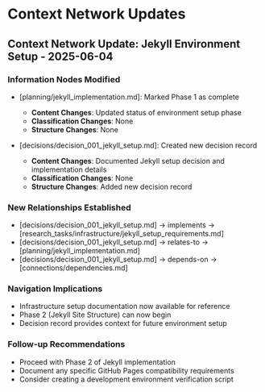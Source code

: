 # Context Network Updates

## Context Network Update: Jekyll Environment Setup - 2025-06-04

### Information Nodes Modified
- [planning/jekyll_implementation.md]: Marked Phase 1 as complete
  - **Content Changes**: Updated status of environment setup phase
  - **Classification Changes**: None
  - **Structure Changes**: None
  
- [decisions/decision_001_jekyll_setup.md]: Created new decision record
  - **Content Changes**: Documented Jekyll setup decision and implementation details
  - **Classification Changes**: None
  - **Structure Changes**: Added new decision record

### New Relationships Established
- [decisions/decision_001_jekyll_setup.md] → implements → [research_tasks/infrastructure/jekyll_setup_requirements.md]
- [decisions/decision_001_jekyll_setup.md] → relates-to → [planning/jekyll_implementation.md]
- [decisions/decision_001_jekyll_setup.md] → depends-on → [connections/dependencies.md]

### Navigation Implications
- Infrastructure setup documentation now available for reference
- Phase 2 (Jekyll Site Structure) can now begin
- Decision record provides context for future environment setup

### Follow-up Recommendations
- Proceed with Phase 2 of Jekyll implementation
- Document any specific GitHub Pages compatibility requirements
- Consider creating a development environment verification script
